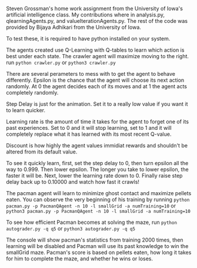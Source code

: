 Steven Grossman's home work assignment from the University of Iowa's artificial intelligence class.
My contributions where in analysis.py, qlearningAgents.py, and valueIterationAgents.py. The rest of the code was provided by Bijaya Adhikari from the University of Iowa.

To test these, it is required to have python installed on your system.

The agents created use Q-Learning with Q-tables to learn which action is best under each state. 
The crawler agent will maximize moving to the right.
run ```python crawler.py``` or ```python3 crawler.py``` 

There are several perameters to mess with to get the agent to behave differently. 
Epsilon is the chance that the agent will choose its next action randomly. 
At 0 the agent decides each of its moves and at 1 the agent acts completely randomly.

Step Delay is just for the animation. Set it to a really low value if you want it to learn quicker.

Learning rate is the amount of time it takes for the agent to forget one of its past experiences. 
Set to 0 and it will stop learning, set to 1 and it will completely replace what it has learned with its most recent Q-value.

Discount is how highly the agent values immidiat rewards and shouldn't be altered from its default value.

To see it quickly learn, first, set the step delay to 0, then turn epsilon all the way to 0.999. Then lower epsilon. The longer you take to lower epsilon, the faster it will be. Next, lower the learning rate down to 0. Finally raise step delay back up to 0.10000 and watch how fast it crawls!


The pacman agent will learn to minimize ghost contact and maximize pellets eaten. You can observe the very beginning of his training by running 
```python pacman.py -p PacmanQAgent -n 10 -l smallGrid -a numTraining=10``` or ```python3 pacman.py -p PacmanQAgent -n 10 -l smallGrid -a numTraining=10```

To see how efficient Pacman becomes at solving the maze, run 
```python autograder.py -q q5``` or ```python3 autograder.py -q q5```

The console will show pacman's statistics from training 2000 times, then learning will be disabled and Pacman will use its past knowledge to win the smallGrid maze. 
Pacman's score is based on pellets eaten, how long it takes for him to complete the maze, and whether he wins or loses.

